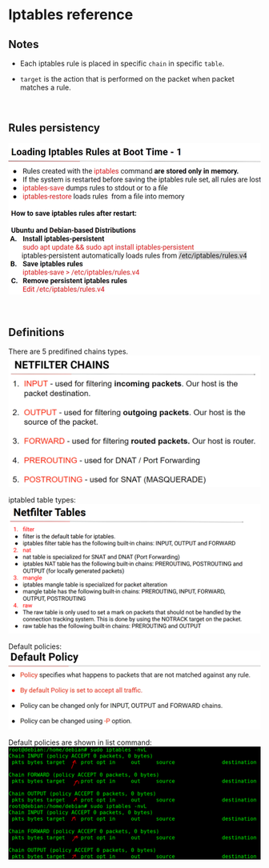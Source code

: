 # Iptables reference

## Notes

* Each iptables rule is placed in specific `chain` in specific `table`.  

* `target` is the action that is performed on the packet when packet matches a rule.


</br>

## Rules persistency

![](img/save_rules.PNG)


</br>

## Definitions

There are 5 predifined chains types.
![](img/chains.PNG)

iptabled table types:
![](img/tables.PNG)

Default policies:
![](img/default_policy.PNG)

Default policies are shown in list command:
![](img/default_policy_list.PNG)

</br>




